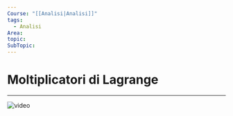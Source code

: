 ```yaml
---
Course: "[[Analisi|Analisi]]"
tags:
  - Analisi
Area: 
topic: 
SubTopic:
---
```

# Moltiplicatori di Lagrange
---
![video](https://www.youtube.com/watch?v=5A39Ht9Wcu0)